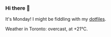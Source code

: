 ### Hi there :wave:

It's Monday! I might be fiddling with my [dotfiles](https://github.com/bewuethr/dotfiles).

Weather in Toronto: overcast, at +21°C.
